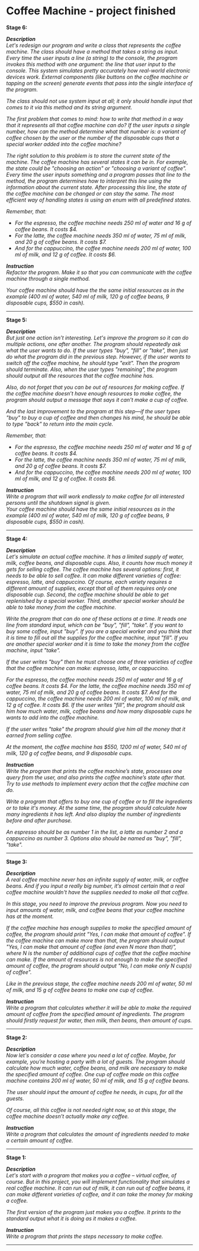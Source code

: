 # Coffee Machine - project finished

**Stage 6:**

_**Description**<br>
Let's redesign our program and write a class that represents the coffee machine. The class should have a method that takes a string as input. Every time the user inputs a line (a string) to the console, the program invokes this method with one argument: the line that user input to the console. This system simulates pretty accurately how real-world electronic devices work. External components (like buttons on the coffee machine or tapping on the screen) generate events that pass into the single interface of the program._

_The class should not use system input at all; it only should handle input that comes to it via this method and its string argument._

_The first problem that comes to mind: how to write that method in a way that it represents all that coffee machine can do? If the user inputs a single number, how can the method determine what that number is: a variant of coffee chosen by the user or the number of the disposable cups that a special worker added into the coffee machine?_

_The right solution to this problem is to store the current state of the machine. The coffee machine has several states it can be in. For example, the state could be "choosing an action" or "choosing a variant of coffee". Every time the user inputs something and a program passes that line to the method, the program determines how to interpret this line using the information about the current state. After processing this line, the state of the coffee machine can be changed or can stay the same. The most efficient way of handling states is using an enum with all predefined states._

_Remember, that:_<br>
* _For the espresso, the coffee machine needs 250 ml of water and 16 g of coffee beans. It costs $4._
* _For the latte, the coffee machine needs 350 ml of water, 75 ml of milk, and 20 g of coffee beans. It costs $7._
* _And for the cappuccino, the coffee machine needs 200 ml of water, 100 ml of milk, and 12 g of coffee. It costs $6._

_**Instruction**<br>
Refactor the program. Make it so that you can communicate with the coffee machine through a single method._

_Your coffee machine should have the the same initial resources as in the example (400 ml of water, 540 ml of milk, 120 g of coffee beans, 9 disposable cups, $550 in cash)._

***
**Stage 5:**

_**Description**<br>
But just one action isn’t interesting. Let's improve the program so it can do multiple actions, one after another. The program should repeatedly ask what the user wants to do. If the user types "buy", "fill" or "take", then just do what the program did in the previous step. However, if the user wants to switch off the coffee machine, he should type "exit". Then the program should terminate. Also, when the user types "remaining", the program should output all the resources that the coffee machine has._

_Also, do not forget that you can be out of resources for making coffee. If the coffee machine doesn’t have enough resources to make coffee, the program should output a message that says it can't make a cup of coffee._

_And the last improvement to the program at this step—if the user types "buy" to buy a cup of coffee and then changes his mind, he should be able to type "back" to return into the main cycle._

_Remember, that:_<br>
* _For the espresso, the coffee machine needs 250 ml of water and 16 g of coffee beans. It costs $4._
* _For the latte, the coffee machine needs 350 ml of water, 75 ml of milk, and 20 g of coffee beans. It costs $7._
* _And for the cappuccino, the coffee machine needs 200 ml of water, 100 ml of milk, and 12 g of coffee. It costs $6._

_**Instruction**<br>
Write a program that will work endlessly to make coffee for all interested persons until the shutdown signal is given.<br>
Your coffee machine should have the same initial resources as in the example (400 ml of water, 540 ml of milk, 120 g of coffee beans, 9 disposable cups, $550 in cash)._

***
**Stage 4:**

_**Description**<br>
Let's simulate an actual coffee machine. It has a limited supply of water, milk, coffee beans, and disposable cups. Also, it counts how much money it gets for selling coffee. The coffee machine has several options: first, it needs to be able to sell coffee. It can make different varieties of coffee: espresso, latte, and cappuccino. Of course, each variety requires a different amount of supplies, except that all of them requires only one disposable cup. Second, the coffee machine should be able to get replenished by a special worker. Third, another special worker should be able to take money from the coffee machine._

_Write the program that can do one of these actions at a time. It reads one line from standard input, which can be "buy", "fill", "take". If you want to buy some coffee, input "buy". If you are a special worker and you think that it is time to fill out all the supplies for the coffee machine, input "fill". If you are another special worker and it is time to take the money from the coffee machine, input "take"._

_If the user writes "buy" then he must choose one of three varieties of coffee that the coffee machine can make: espresso, latte, or cappuccino._

_For the espresso, the coffee machine needs 250 ml of water and 16 g of coffee beans. It costs $4.
For the latte, the coffee machine needs 350 ml of water, 75 ml of milk, and 20 g of coffee beans. It costs $7.
And for the cappuccino, the coffee machine needs 200 ml of water, 100 ml of milk, and 12 g of coffee. It costs $6.
If the user writes "fill", the program should ask him how much water, milk, coffee beans and how many disposable cups he wants to add into the coffee machine._

_If the user writes "take" the program should give him all the money that it earned from selling coffee._

_At the moment, the coffee machine has $550, 1200 ml of water, 540 ml of milk, 120 g of coffee beans, and 9 disposable cups._

_**Instruction**<br>
Write the program that prints the coffee machine’s state, processes one query from the user, and also prints the coffee machine’s state after that. Try to use methods to implement every action that the coffee machine can do._

_Write a program that offers to buy one cup of coffee or to fill the ingredients or to take it's money. At the same time, the program should calculate how many ingredients it has left. And also display the number of ingredients before and after purchase._

_An espresso should be as number 1 in the list, a latte as number 2 and a cappuccino as number 3.
Options also should be named as "buy", "fill", "take"._

***
**Stage 3:**

_**Description**<br>
A real coffee machine never has an infinite supply of water, milk, or coffee beans. And if you input a really big number, it’s almost certain that a real coffee machine wouldn't have the supplies needed to make all that coffee._

_In this stage, you need to improve the previous program. Now you need to input amounts of water, milk, and coffee beans that your coffee machine has at the moment._

_If the coffee machine has enough supplies to make the specified amount of coffee, the program should print "Yes, I can make that amount of coffee". If the coffee machine can make more than that, the program should output "Yes, I can make that amount of coffee (and even N more than that)", where N is the number of additional cups of coffee that the coffee machine can make. If the amount of resources is not enough to make the specified amount of coffee, the program should output "No, I can make only N cup(s) of coffee"._

_Like in the previous stage, the coffee machine needs 200 ml of water, 50 ml of milk, and 15 g of coffee beans to make one cup of coffee._

_**Instruction**<br>
Write a program that calculates whether it will be able to make the required amount of coffee from the specified amount of ingredients.
The program should firstly request for water, then milk, then beans, then amount of cups._

***
**Stage 2:**

_**Description**<br>
Now let's consider a case where you need a lot of coffee. Maybe, for example, you’re hosting a party with a lot of guests. The program should calculate how much water, coffee beans, and milk are necessary to make the specified amount of coffee. One cup of coffee made on this coffee machine contains 200 ml of water, 50 ml of milk, and 15 g of coffee beans._

_The user should input the amount of coffee he needs, in cups, for all the guests._

_Of course, all this coffee is not needed right now, so at this stage, the coffee machine doesn’t actually make any coffee._

_**Instruction**<br>
Write a program that calculates the amount of ingredients needed to make a certain amount of coffee._

***
**Stage 1:**

_**Description**<br>
Let's start with a program that makes you a coffee – virtual coffee, of course. But in this project, you will implement functionality that simulates a real coffee machine. It can run out of milk, it can run out of coffee beans, it can make different varieties of coffee, and it can take the money for making a coffee._

_The first version of the program just makes you a coffee. It prints to the standard output what it is doing as it makes a coffee._

_**Instruction**<br>
Write a program that prints the steps necessary to make coffee._

***
